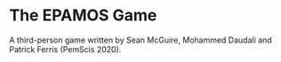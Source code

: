 # The EPAMOS Game

A third-person game written by Sean McGuire, Mohammed Daudali and Patrick Ferris (PemScis 2020). 
